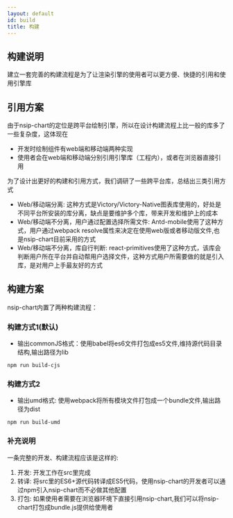 ```yaml
---
layout: default
id: build
title: 构建
---
```


## 构建说明
建立一套完善的构建流程是为了让渲染引擎的使用者可以更方便、快捷的引用和使用引擎库

## 引用方案
由于nsip-chart的定位是跨平台绘制引擎，所以在设计构建流程上比一般的库多了一些复杂度，这体现在
+ 开发时绘制组件有web端和移动端两种实现
+ 使用者会在web端和移动端分别引用引擎库（工程内），或者在浏览器直接引用

为了设计出更好的构建和引用方式，我们调研了一些跨平台库，总结出三类引用方式
+ Web/移动端分离: 这种方式是Victory/Victory-Native图表库使用的，好处是不同平台所安装的库分离，缺点是要维护多个库，带来开发和维护上的成本
+ Web/移动端不分离，用户通过配置选择所需文件: Antd-mobile使用了这种方式，用户通过webpack resolve属性来决定在使用web版或者移动版文件,也是nsip-chart目前采用的方式
+ Web/移动端不分离，库自行判断: react-primitives使用了这种方式，该库会判断用户所在平台并自动帮用户选择文件，这种方式用户所需要做的就是引入库，是对用户上手最友好的方式

## 构建方案
nsip-chart内置了两种构建流程：

### 构建方式1(默认)
+ 输出commonJS格式：使用babel将es6文件打包成es5文件,维持源代码目录结构,输出路径为lib
```
npm run build-cjs
```
### 构建方式2
+ 输出umd格式: 使用webpack将所有模块文件打包成一个bundle文件,输出路径为dist
```
npm run build-umd
```

### 补充说明
一条完整的开发、构建流程应该是这样的:
1. 开发: 开发工作在src里完成
2. 转译: 将src里的ES6+源代码转译成ES5代码，使用nsip-chart的开发者可以通过npm引入nsip-chart而不必做其他配置
3. 打包: 如果使用者需要在浏览器环境下直接引用nsip-chart,我们可以将nsip-chart打包成bundle.js提供给使用者